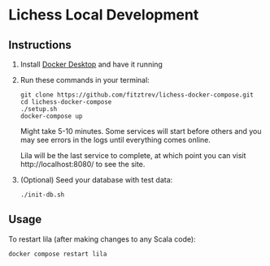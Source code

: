 # Lichess Local Development

## Instructions

1. Install [Docker Desktop](https://www.docker.com/products/docker-desktop/) and have it running

2. Run these commands in your terminal:

    ```
    git clone https://github.com/fitztrev/lichess-docker-compose.git
    cd lichess-docker-compose
    ./setup.sh
    docker-compose up
    ```

    Might take 5-10 minutes. Some services will start before others and you may see errors in the logs until everything comes online.

    Lila will be the last service to complete, at which point you can visit http://localhost:8080/ to see the site.

1. (Optional) Seed your database with test data:

    ```
    ./init-db.sh
    ```

## Usage

To restart lila (after making changes to any Scala code):

```
docker compose restart lila
```
